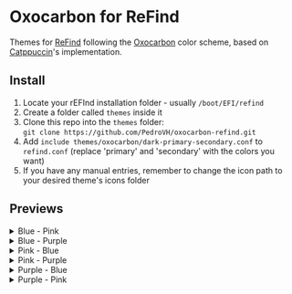 # Oxocarbon for ReFind
Themes for [ReFind](https://www.rodsbooks.com/refind/) following the [Oxocarbon](https://github.com/nyoom-engineering/oxocarbon) color scheme, based on [Catppuccin](https://github.com/catppuccin/refind)'s implementation.

## Install

1. Locate your rEFInd installation folder - usually `/boot/EFI/refind`
2. Create a folder called `themes` inside it
3. Clone this repo into the `themes` folder:  
  `git clone https://github.com/PedroVH/oxocarbon-refind.git`
4. Add `include themes/oxocarbon/dark-primary-secondary.conf` to `refind.conf` (replace 'primary' and 'secondary' with the colors you want)
5. If you have any manual entries, remember to change the icon path to your desired theme's icons folder

## Previews

<details>
<summary>Blue - Pink</summary>
<img src="assets/previews/dark-blue-pink.png"/>
</details>
<details>
<summary>Blue - Purple</summary>
<img src="assets/previews/dark-blue-purple.png"/>
</details>
<details>
<summary>Pink - Blue</summary>
<img src="assets/previews/dark-pink-blue.png"/>
</details>
<details>
<summary>Pink - Purple</summary>
<img src="assets/previews/dark-pink-purple.png"/>
</details>
<details>
<summary>Purple - Blue</summary>
<img src="assets/previews/dark-purple-blue.png"/>
</details>
<details>
<summary>Purple - Pink</summary>
<img src="assets/previews/dark-purple-pink.png"/>
</details>
